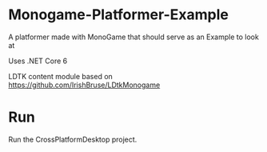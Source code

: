 # Monogame-Platformer-Example
A platformer made with MonoGame that should serve as an Example to look at

Uses .NET Core 6

LDTK content module based on https://github.com/IrishBruse/LDtkMonogame

# Run
Run the CrossPlatformDesktop project.

